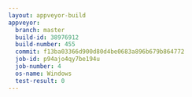 ```yaml
---
layout: appveyor-build
appveyor:
  branch: master
  build-id: 38976912
  build-number: 455
  commit: f13ba03366d900d80d4be0683a896b679b864772
  job-id: p94ajo4qy7be194u
  job-number: 4
  os-name: Windows
  test-result: 0
---
```

